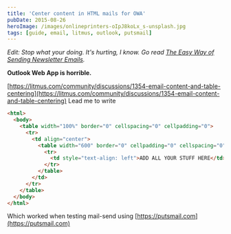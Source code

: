 ```yaml
---
title: 'Center content in HTML mails for OWA'
pubDate: 2015-08-26
heroImage: /images/onlineprinters-oIpJ8koLx_s-unsplash.jpg
tags: [guide, email, litmus, outlook, putsmail]
---
```


_Edit: Stop what your doing. It's hurting, I know. Go read [The Easy Way of Sending Newsletter Emails](http://notes.webutvikling.org/the-easy-way-of-sending-newsletter-emails/)._

**Outlook Web App is horrible.**

[https://litmus.com/community/discussions/1354-email-content-and-table-centering](https://litmus.com/community/discussions/1354-email-content-and-table-centering) Lead me to write

```html
<html>
  <body>
    <table width="100%" border="0" cellspacing="0" cellpadding="0">
      <tr>
        <td align="center">
          <table width="600" border="0" cellpadding="0" cellspacing="0">
            <tr>
              <td style="text-align: left">ADD ALL YOUR STUFF HERE</td>
            </tr>
          </table>
        </td>
      </tr>
    </table>
  </body>
</html>
```

Which worked when testing mail-send using [https://putsmail.com](https://putsmail.com)
